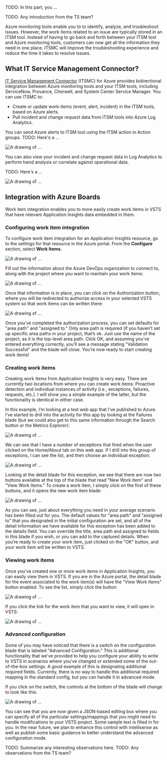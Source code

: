 TODO: In this part, you ...

TODO: Any introduction from the TS team?

Azure monitoring tools enable you to to identify, analyze, and troubleshoot issues. However, the work items related to an issue are typically stored in an ITSM tool. Instead of having to go back and forth between your ITSM tool and Azure monitoring tools, customers can now get all the information they need in one place. ITSMC will improve the troubleshooting experience and reduce the time it takes to resolve issues.

## What IT Service Management Connector?

[IT Service Management Connector](https://docs.microsoft.com/azure/azure-monitor/platform/itsmc-overview) (ITSMC) for Azure provides bidirectional integration between Azure monitoring tools and your ITSM tools, including ServiceNow, Provance, Cherwell, and System Center Service Manager. You can use ITSMC to:

* Create or update work-items (event, alert, incident) in the ITSM tools, based on Azure alerts.
* Pull incident and change request data from ITSM tools into Azure Log Analytics.

You can send Azure alerts to ITSM tool using the ITSM action in Action groups. TODO: Here's a ...

![A drawing of ...](../media/4-add-action-group.png)

You can also view your incident and change request data in Log Analytics to perform trend analysis or correlate against operational data.

TODO: Here's a ...

![A drawing of ...](../media/4-connector-dashboard.png)

## Integration with Azure Boards

Work item integration enables you to more easily create work items in VSTS that have relevant Application Insights data embedded in them.

### Configuring work item integration

To configure work item integration for an Application Insights resource, go to the settings for that resource in the Azure portal. From the **Configure** section, select **Work Items**.

![A drawing of ...](../media/4-configure-work-item.png)

Fill out the information about the Azure DevOps organization to connect to, along with the project where you want to maintain your work items:

![A drawing of ...](../media/4-work-item-configuration-blade.png)

Once that information is in place, you can click on the Authorization button, where you will be redirected to authorize access in your selected VSTS system so that work items can be written there:

![A drawing of ...](../media/4-authorize-application.png)

Once you’ve completed the authorization process, you can set defaults for "area path" and "assigned to." Only area path is required (if you haven’t set up specific area paths in your project, that’s ok. Just use the name of the project, as it is the top-level area path. Click OK, and assuming you’ve entered everything correctly, you’ll see a message stating "Validation Successful" and the blade will close. You’re now ready to start creating work items!

### Creating work items

Creating work items from Application Insights is very easy. There are currently two locations from where you can create work items: Proactive detection and individual instances of activity (i.e., exceptions, failures, requests, etc.). I will show you a simple example of the latter, but the functionality is identical in either case.

In this example, I’m looking at a test web app that I’ve published to Azure. I’ve started to drill into the activity for this app by looking at the Failures blade (but we could also get to this same information through the Search button or the Metrics Explorer):

![A drawing of ...](../media/4-metrics-explorer.png) 

We can see that I have a number of exceptions that fired when the user clicked on the Home/About tab on this web app. If I drill into this group of exceptions, I can see the list, and then choose an individual exception:

![A drawing of ...](../media/4-individual-exception.png) 

Looking at the detail blade for this exception, we see that there are now two buttons available at the top of the blade that read "New Work Item" and "View Work Items." To create a work item, I simply click on the first of these buttons, and it opens the new work item blade:

![A drawing of ...](../media/4-new-work-item-blade.png) 

As you can see, just about everything you need in your average scenario has been filled out for you. The default values for "area path" and "assigned to" that you designated in the initial configuration are set, and all of the detail information we have available for this exception has been added to the details field. You can override the title, area path and assigned to fields in this blade if you wish, or you can add to the captured details. When you’re ready to create your work item, just clicked on the "OK" button, and your work item will be written to VSTS.

### Viewing work items

Once you’ve created one or more work items in Application Insights, you can easily view them in VSTS. If you are in the Azure portal, the detail blade for the event associated to the work item(s) will have the "View Work Items" button enabled. To see the list, simply click the button:

![A drawing of ...](../media/4-viewing-work-items.png)

If you click the link for the work item that you want to view, it will open in VSTS:

![A drawing of ...](../media/4-work-item-vsts.png)

### Advanced configuration

Some of you may have noticed that there is a switch on the configuration blade that is labeled "Advanced Configuration." This is additional functionality that we’ve provided to help you configure your ability to write to VSTS in scenarios where you’ve changed or extended some of the out-of-the-box settings. A good example of this is designating additional required fields. Currently, there is no way to handle this additional required mapping in the standard config, but you can handle it in advanced mode.

If you click on the switch, the controls at the bottom of the blade will change to look like this:

![A drawing of ...](../media/4-advanced-configuration.png) 

You can see that you are now given a JSON-based editing box where you can specify all of the particular settings/mappings that you might need to handle modifications to your VSTS project. Some sample text is filled in for you. In the near future, we plan to enhance this control with intellisense as well as publish some basic guidance to better understand the advanced configuration mode.

TODO: Summarize any interesting observations here.
TODO: Any observations from the TS team?